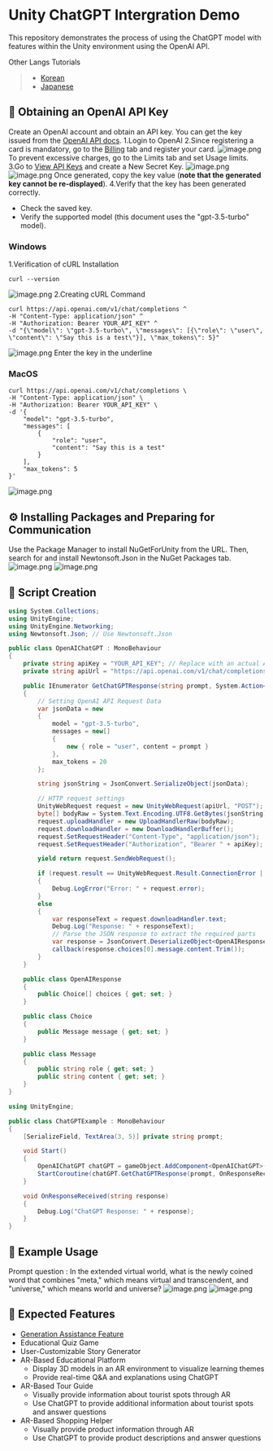 # Unity ChatGPT Intergration Demo
This repository demonstrates the process of using the ChatGPT model with features within the Unity environment using the OpenAI API.

Other Langs Tutorials
> - [Korean](https://sugar0810.tistory.com/89)
> - [Japanese](https://note.com/ugee/n/naf13591d0f33#af9dd08b-6c69-4658-9f91-a8d296fbe647)

## 🔐 Obtaining an OpenAI API Key
Create an OpenAI account and obtain an API key. You can get the key issued from the [OpenAI API docs](https://platform.openai.com/docs/overview).
1.Login to OpenAI
2.Since registering a card is mandatory, go to the [Billing](https://platform.openai.com/settings/organization/billing/overview) tab and register your card.
![image.png](https://qiita-image-store.s3.ap-northeast-1.amazonaws.com/0/3748634/1577ff03-7581-6de5-c11a-748e8637576b.png)
To prevent excessive charges, go to the Limits tab and set Usage limits.
3.Go to [View API Keys](https://platform.openai.com/api-keys) and create a New Secret Key.
![image.png](https://qiita-image-store.s3.ap-northeast-1.amazonaws.com/0/3748634/f7a21351-27ca-d235-cfbe-1d27f426354b.png)
![image.png](https://qiita-image-store.s3.ap-northeast-1.amazonaws.com/0/3748634/8519ead2-2087-0fbd-7274-53b14ab5c1d9.png)
Once generated, copy the key value (**note that the generated key cannot be re-displayed**).
4.Verify that the key has been generated correctly.
- Check the saved key.
- Verify the supported model (this document uses the "gpt-3.5-turbo" model).

### Windows
1.Verification of cURL Installation
```
curl --version
```
![image.png](https://qiita-image-store.s3.ap-northeast-1.amazonaws.com/0/3748634/291a329c-0ec1-f813-f4df-1b1cfd3b4434.png)
2.Creating cURL Command
```
curl https://api.openai.com/v1/chat/completions ^
-H "Content-Type: application/json" ^
-H "Authorization: Bearer YOUR_API_KEY" ^
-d "{\"model\": \"gpt-3.5-turbo\", \"messages\": [{\"role\": \"user\", \"content\": \"Say this is a test\"}], \"max_tokens\": 5}"
```
![image.png](https://qiita-image-store.s3.ap-northeast-1.amazonaws.com/0/3748634/0be0dc65-6462-1e5b-c5e8-45c141f4d514.png)
Enter the key in the underline

### MacOS
```
curl https://api.openai.com/v1/chat/completions \
-H "Content-Type: application/json" \
-H "Authorization: Bearer YOUR_API_KEY" \
-d '{
    "model": "gpt-3.5-turbo",
    "messages": [
        {
            "role": "user",
            "content": "Say this is a test"
        }
    ],
    "max_tokens": 5
}'
```
![image.png](https://qiita-image-store.s3.ap-northeast-1.amazonaws.com/0/3748634/4a0f0c0a-82d1-a00b-0ce2-a43a67888b09.png)

## ⚙️ Installing Packages and Preparing for Communication
Use the Package Manager to install NuGetForUnity from the URL. Then, search for and install Newtonsoft.Json in the NuGet Packages tab.
![image.png](https://qiita-image-store.s3.ap-northeast-1.amazonaws.com/0/3748634/edfd3d9c-4c08-12a0-cf1f-b12a9445a6df.png)
![image.png](https://qiita-image-store.s3.ap-northeast-1.amazonaws.com/0/3748634/600e4db1-8b09-61f9-ac63-fc35d1fb0b00.png)

## 📜 Script Creation
```csharp
using System.Collections;
using UnityEngine;
using UnityEngine.Networking;
using Newtonsoft.Json; // Use Newtonsoft.Json

public class OpenAIChatGPT : MonoBehaviour
{
    private string apiKey = "YOUR_API_KEY"; // Replace with an actual API key
    private string apiUrl = "https://api.openai.com/v1/chat/completions";

    public IEnumerator GetChatGPTResponse(string prompt, System.Action<string> callback)
    {
        // Setting OpenAI API Request Data
        var jsonData = new
        {
            model = "gpt-3.5-turbo",
            messages = new[]
            {
                new { role = "user", content = prompt }
            },
            max_tokens = 20
        };

        string jsonString = JsonConvert.SerializeObject(jsonData);

        // HTTP request settings
        UnityWebRequest request = new UnityWebRequest(apiUrl, "POST");
        byte[] bodyRaw = System.Text.Encoding.UTF8.GetBytes(jsonString);
        request.uploadHandler = new UploadHandlerRaw(bodyRaw);
        request.downloadHandler = new DownloadHandlerBuffer();
        request.SetRequestHeader("Content-Type", "application/json");
        request.SetRequestHeader("Authorization", "Bearer " + apiKey);

        yield return request.SendWebRequest();

        if (request.result == UnityWebRequest.Result.ConnectionError || request.result == UnityWebRequest.Result.ProtocolError)
        {
            Debug.LogError("Error: " + request.error);
        }
        else
        {
            var responseText = request.downloadHandler.text;
            Debug.Log("Response: " + responseText);
            // Parse the JSON response to extract the required parts
            var response = JsonConvert.DeserializeObject<OpenAIResponse>(responseText);
            callback(response.choices[0].message.content.Trim());
        }
    }

    public class OpenAIResponse
    {
        public Choice[] choices { get; set; }
    }

    public class Choice
    {
        public Message message { get; set; }
    }

    public class Message
    {
        public string role { get; set; }
        public string content { get; set; }
    }
}
```

```csharp
using UnityEngine;

public class ChatGPTExample : MonoBehaviour
{
    [SerializeField, TextArea(3, 5)] private string prompt;

    void Start()
    {
        OpenAIChatGPT chatGPT = gameObject.AddComponent<OpenAIChatGPT>();
        StartCoroutine(chatGPT.GetChatGPTResponse(prompt, OnResponseReceived));
    }

    void OnResponseReceived(string response)
    {
        Debug.Log("ChatGPT Response: " + response);
    }
}
```

## 📗 Example Usage
Prompt question : In the extended virtual world, what is the newly coined word that combines "meta," which means virtual and transcendent, and "universe," which means world and universe?
![image.png](https://qiita-image-store.s3.ap-northeast-1.amazonaws.com/0/3748634/779a3572-98ba-14fb-7276-dc4471bbd38f.png)
![image.png](https://qiita-image-store.s3.ap-northeast-1.amazonaws.com/0/3748634/0efe936f-e950-f697-f289-102f1be70489.png)

## 🤔 Expected Features
- [Generation Assistance Feature](https://youtu.be/-nnBrHG4mg4?si=mAgEykxHpwSM9btB)
- Educational Quiz Game
- User-Customizable Story Generator
- AR-Based Educational Platform
  - Display 3D models in an AR environment to visualize learning themes
  - Provide real-time Q&A and explanations using ChatGPT
- AR-Based Tour Guide
  - Visually provide information about tourist spots through AR
  - Use ChatGPT to provide additional information about tourist spots and answer questions
- AR-Based Shopping Helper
  - Visually provide product information through AR
  - Use ChatGPT to provide product descriptions and answer questions
